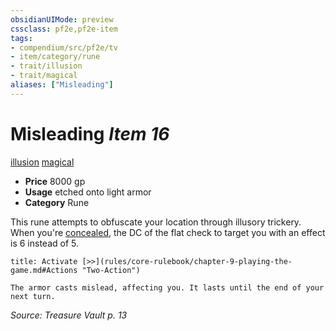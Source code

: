 ```yaml
---
obsidianUIMode: preview
cssclass: pf2e,pf2e-item
tags:
- compendium/src/pf2e/tv
- item/category/rune
- trait/illusion
- trait/magical
aliases: ["Misleading"]
---
```

# Misleading *Item 16*  
[illusion](rules/traits/illusion.md "Illusion School Trait")  [magical](rules/traits/magical.md "Magical Item Trait")  

- **Price** 8000 gp
- **Usage** etched onto light armor
- **Category** Rune

This rune attempts to obfuscate your location through illusory trickery. When you're [concealed](rules/conditions.md#Concealed), the DC of the flat check to target you with an effect is 6 instead of 5.

```ad-embed-ability
title: Activate [>>](rules/core-rulebook/chapter-9-playing-the-game.md#Actions "Two-Action")

The armor casts mislead, affecting you. It lasts until the end of your next turn.
```

*Source: Treasure Vault p. 13*